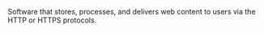 Software that stores, processes, and delivers web content to users via the HTTP or HTTPS protocols.
